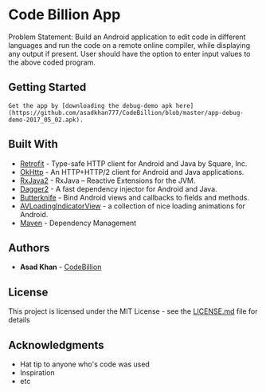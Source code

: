 # Code Billion App

Problem Statement:
	Build an Android application to edit code in different languages and run the code
	on a remote online compiler, while displaying any output if present.
	 User should have the option to enter input values to the above coded program.

## Getting Started

    Get the app by [downloading the debug-demo apk here](https://github.com/asadkhan777/CodeBillion/blob/master/app-debug-demo-2017_05_02.apk).

## Built With

* [Retrofit](https://github.com/square/retrofit) - Type-safe HTTP client for Android and Java by Square, Inc.
* [OkHttp](https://github.com/square/okhttp) - An HTTP+HTTP/2 client for Android and Java applications.
* [RxJava2](https://github.com/ReactiveX/RxJava) - RxJava – Reactive Extensions for the JVM.
* [Dagger2](https://github.com/google/dagger) - A fast dependency injector for Android and Java.
* [Butterknife](https://github.com/JakeWharton/butterknife) - Bind Android views and callbacks to fields and methods.
* [AVLoadingIndicatorView](https://github.com/81813780/AVLoadingIndicatorView) - a collection of nice loading animations for Android.
* [Maven](https://maven.apache.org/) - Dependency Management

## Authors

* **Asad Khan** - [CodeBillion](https://github.com/asadkhan777/CodeBillion)


## License

This project is licensed under the MIT License - see the [LICENSE.md](LICENSE.md) file for details

## Acknowledgments

* Hat tip to anyone who's code was used
* Inspiration
* etc
